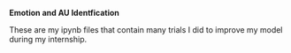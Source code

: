 **Emotion and AU Identfication**

These are my ipynb files that contain many trials I did to improve my model during my internship.
